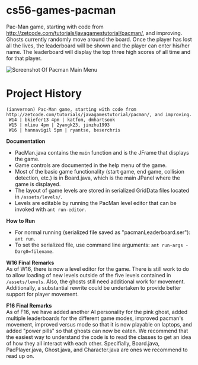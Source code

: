 cs56-games-pacman
=================

Pac-Man game, starting with code from http://zetcode.com/tutorials/javagamestutorial/pacman/, and improving. Ghosts currently randomly move around the board. Once the player has lost all the lives, the leaderboard will be shown and the player can enter his/her name. The leaderboard will display the top three high scores of all time and for that player.


![Screenshot Of Pacman Main Menu](http://i.imgur.com/TODmNes.png)


Project History
===============
```
(ianvernon) Pac-Man game, starting with code from http://zetcode.com/tutorials/javagamestutorial/pacman/, and improving.
 W14 | bkiefer13 4pm | katfom, dmhartsook
 W15 | mliou 4pm | 2yangk23, jinzhu1993 
 W16 | hannavigil 5pm | ryantse, beserchris
```

**Documentation**
* PacMan.java contains the `main` function and is the JFrame that displays the game.
* Game controls are documented in the help menu of the game.
* Most of the basic game functionality (start game, end game, collision detection, etc.) is in Board.java, which is the main JPanel where the game is displayed.
* The layout of game levels are stored in serialized GridData files located in ``/assets/levels/``.
* Levels are editable by running the PacMan level editor that can be invoked with ``ant run-editor``.

**How to Run**
* For normal running (serialized file saved as "pacmanLeaderboard.ser"): ``ant run``.
* To set the serialized file, use command line arguments: ``ant run-args -Darg0=filename``.

**W16 Final Remarks** <br>
As of W16, there is now a level editor for the game. There is still work to do to allow loading of new levels outside of the five levels contained in ``/assets/levels``. Also, the ghosts still need additional work for movement. Additionally, a substantial rewrite could be undertaken to provide better support for player movement.

**F16 Final Remarks** <br>
As of F16, we have added another AI personality for the pink ghost, added multiple leaderboards for the different game modes, improved pacman's movement, improved versus mode so that it is now playable on laptops, and added "power pills" so that ghosts can now be eaten. We recommend that the easiest way to understand the code is to read the classes to get an idea of how they all interact with each other. Specifially, Board.java, PacPlayer.java, Ghost.java, and Character.java are ones we recommend to read up on.
